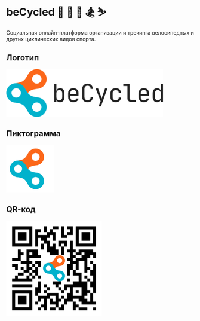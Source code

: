 # beCycled 🚴 🏃 🚵 🏂 ⛷️

Социальная онлайн-платформа организации и трекинга велосипедных и других циклических видов спорта.

## Логотип

<img alt="logo" src="https://github.com/be-Cycled/beCycled/blob/main/assets/beCycled-logo.png?raw=true" height="128"/>

## Пиктограмма

<img alt="icon" src="https://github.com/be-Cycled/beCycled/blob/main/assets/beCycled-icon.png?raw=true" height="128"/>

## QR-код

<img alt="qr-code" src="https://github.com/be-Cycled/beCycled/blob/main/assets/beCycled-qr.png?raw=true" height="256"/>
